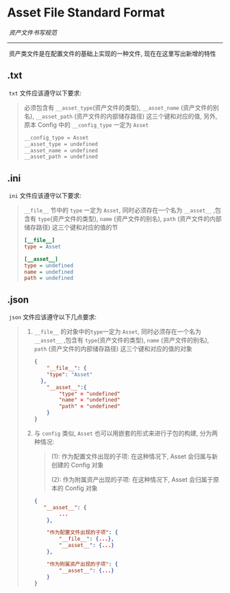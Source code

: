 # Asset File Standard Format

​	_资产文件书写规范_

---

​	资产类文件是在配置文件的基础上实现的一种文件, 现在在这里写出新增的特性

## .txt

​	`txt` 文件应该遵守以下要求:

> 必须包含有 `__asset_type`(资产文件的类型), `__asset_name` (资产文件的别名), `__asset_path` (资产文件的内部储存路径) 这三个键和对应的值, 另外, 原本 Config 中的 `__config_type`  一定为  `Asset`
>
> ```txt
> __config_type = Asset
> __asset_type = undefined
> __asset_name = undefined
> __asset_path = undefined
> ```

## .ini

​	`ini` 文件应该遵守以下要求:

>  `__file__` 节中的 `type`  一定为  `Asset`, 同时必须存在一个名为 `__asset__` ,包含有 `type`(资产文件的类型), `name` (资产文件的别名), `path` (资产文件的内部储存路径) 这三个键和对应的值的节
>
>  ```ini
>  [__file__]
>  type = Asset
>  
>  [__asset__]
>  type = undefined
>  name = undefined
>  path = undefined
>  ```

## .json

​	`json` 文件应该遵守以下几点要求:

> 1. `__file__` 的对象中的`type`一定为 `Asset`, 同时必须存在一个名为 `__asset__` ,包含有 `type`(资产文件的类型), `name` (资产文件的别名), `path` (资产文件的内部储存路径) 这三个键和对应的值的对象
>
>    ```json
>    {  
>        "__file__": {
>        "type": "Asset"
>      },
>        "__asset__":{
>            "type" = "undefined"
>            "name" = "undefined"
>            "path" = "undefined"
>        }
>    }
>    ```
>
> 2. 与 `config` 类似,  `Asset` 也可以用嵌套的形式来进行子包的构建, 分为两种情况:
>
>    > (1): 作为配置文件出现的子项: 在这种情况下,  Asset 会归属与新创建的 Config 对象
>    >
>    > (2): 作为附属资产出现的子项: 在这种情况下, Asset 会归属于原本的 Config 对象 
>
>    ```json
>    {
>    	"__asset__": {
>            ...
>        },
>    
>        "作为配置文件出现的子项": {
>            "__file__": {...},
>            "__asset__": {...}
>        },
>    
>        "作为附属资产出现的子项": {
>            "__asset__": {...}
>        }
>    }
>    ```
>
> 